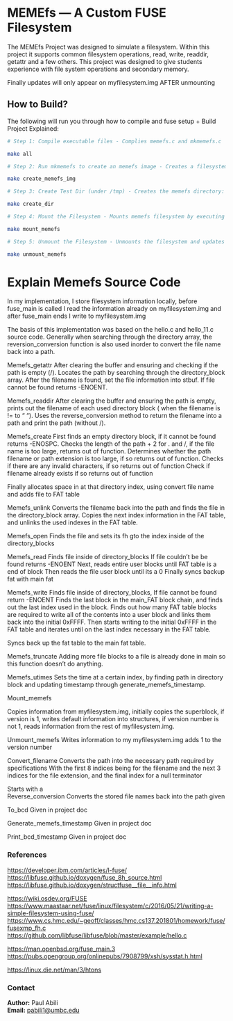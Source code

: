 # MEMEfs — A Custom FUSE Filesystem

The MEMEfs Project was designed to simulate a filesystem. Within this project it supports common filesystem operations, read, write, readdir, getattr and a few others. This project was designed to give students experience with file system operations and secondary memory.

Finally updates will only appear on myfilesystem.img AFTER unmounting

## How to Build?
The following will run you through how to compile and fuse setup + Build Project Explained:

```bash
# Step 1: Compile executable files - Complies memefs.c and mkmemefs.c

make all

# Step 2: Run mkmemefs to create an memefs image - Creates a filesystem.img by executing mkmemefs.c

make create_memefs_img

# Step 3: Create Test Dir (under /tmp) - Creates the memefs directory: /tmp/memefs 

make create_dir

# Step 4: Mount the Filesystem - Mounts memefs filesystem by executing memefs.c

make mount_memefs

# Step 5: Unmount the Filesystem - Unmounts the filesystem and updates myfilesystem.img

make unmount_memefs

```

# Explain Memefs Source Code
In my implementation, I store filesystem information locally, before fuse_main is called I read the information already on myfilesystem.img and after fuse_main ends I write to myfilesystem.img

The basis of this implementation was based on the hello.c and hello_11.c source code. 
Generally when searching through the directory array, the reversion_conversion function is also used inorder to convert the file name back into a path.

Memefs_getattr
After clearing the buffer and ensuring and checking if the path is empty (/). Locates the path by searching through the directory_block array. After the filename is found, set the file information into stbuf. If file cannot be found returns -ENOENT.

Memefs_readdir
After clearing the buffer and ensuring the path is empty, prints out the filename of each used directory block ( when the filename is != to “ “). Uses the reverse_conversion method to return the filename into a path and print the path (without /). 

Memefs_create
First finds an empty directory block, if it cannot be found returns -ENOSPC.
Checks the length of the path + 2 for . and /, if the file name is too large, returns out of function.
Determines whether the path filename or path extension is too large, if so returns out of function.
Checks if there are any invalid characters, if so returns out of function
Check if filename already exists if so returns out of function

Finally allocates space in at that directory index, using convert file name and adds file to FAT table

Memefs_unlink
Converts the filename back into the path and finds the file in the directory_block array.
Copies the next index information in the FAT table, and unlinks the used indexes in the FAT table. 

Memefs_open
Finds the file and sets its fh gto the index inside of the directory_blocks

Memefs_read
Finds file inside of directory_blocks
If file couldn’t be be found returns -ENOENT
Next, reads entire user blocks until FAT table is a end of block
Then reads the file user block until its a 0
Finally syncs backup fat with main fat

Memefs_write
Finds file inside of directory_blocks,
If file cannot be found return -ENOENT
Finds the last block in the main_FAT block chain, and finds out the last index used in the block.
Finds out how many FAT table blocks are required to write all of the contents into a user block and links them back into the initial 0xFFFF.
Then starts writing to the initial 0xFFFF in the FAT table and iterates until on the last index necessary in the FAT table.

Syncs back up the fat table to the main fat table.

Memefs_truncate
Adding more file blocks to a file is already done in main so this function doesn’t do anything.

Memefs_utimes
Sets the time at a certain index, by finding path in directory block and updating timestamp through generate_memefs_timestamp.

Mount_memefs

Copies information from myfilesystem.img, initially copies the superblock, if version is 1, writes default information into structures, if version number is not 1, reads information from the rest of myfilesystem.img.

Unmount_memefs
Writes information to my myfilesystem.img adds 1 to the version number

Convert_filename
Converts the path into the necessary path required by specifications
With the first 8 indices being for the filename and the next 3 indices for the file extension, and the final index for a null terminator
 
Starts with a \
Reverse_conversion 
Converts the stored file names back into the path given

To_bcd
Given in project doc

Generate_memefs_timestamp
Given in project doc

Print_bcd_timestamp
Given in project doc

### References

https://developer.ibm.com/articles/l-fuse/
https://libfuse.github.io/doxygen/fuse_8h_source.html
https://libfuse.github.io/doxygen/structfuse__file__info.html

https://wiki.osdev.org/FUSE
https://www.maastaar.net/fuse/linux/filesystem/c/2016/05/21/writing-a-simple-filesystem-using-fuse/
https://www.cs.hmc.edu/~geoff/classes/hmc.cs137.201801/homework/fuse/fusexmp_fh.c
https://github.com/libfuse/libfuse/blob/master/example/hello.c

https://man.openbsd.org/fuse_main.3
https://pubs.opengroup.org/onlinepubs/7908799/xsh/sysstat.h.html

https://linux.die.net/man/3/htons

### Contact

**Author:** Paul Abili <br>
**Email:** pabili1@umbc.edu <br>
